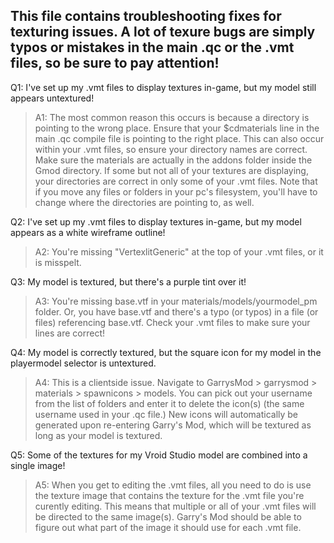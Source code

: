 ## This file contains troubleshooting fixes for texturing issues. A lot of texure bugs are simply typos or mistakes in the main .qc or the .vmt files, so be sure to pay attention!

Q1: I've set up my .vmt files to display textures in-game, but my model still appears untextured!

> A1: The most common reason this occurs is because a directory is pointing to the wrong place. Ensure that your $cdmaterials line in the main .qc compile file is pointing to the right place. This can also occur within your .vmt files, so ensure your directory names are correct. Make sure the materials are actually in the addons folder inside the Gmod directory. If some but not all of your textures are displaying, your directories are correct in only some of your .vmt files. Note that if you move any files or folders in your pc's filesystem, you'll have to change where the directories are pointing to, as well.

Q2: I've set up my .vmt files to display textures in-game, but my model appears as a white wireframe outline!

> A2: You're missing "VertexlitGeneric" at the top of your .vmt files, or it is misspelt.

Q3: My model is textured, but there's a purple tint over it!

> A3: You're missing base.vtf in your materials/models/yourmodel_pm folder. Or, you have base.vtf and there's a typo (or typos) in a file (or files) referencing base.vtf. Check your .vmt files to make sure your lines are correct!

Q4: My model is correctly textured, but the square icon for my model in the playermodel selector is untextured.

> A4: This is a clientside issue. Navigate to GarrysMod > garrysmod > materials > spawnicons > models. You can pick out your username from the list of folders and enter it to delete the icon(s) (the same username used in your .qc file.) New icons will automatically be generated upon re-entering Garry's Mod, which will be textured as long as your model is textured.

Q5: Some of the textures for my Vroid Studio model are combined into a single image!

> A5: When you get to editing the .vmt files, all you need to do is use the texture image that contains the texture for the .vmt file you're curently editing. This means that multiple or all of your .vmt files will be directed to the same image(s). Garry's Mod should be able to figure out what part of the image it should use for each .vmt file.

